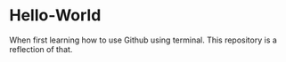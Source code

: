 # Hello-World

When first learning how to use Github using terminal. This repository is a reflection of that.
